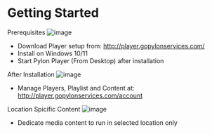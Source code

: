 # Getting Started

Prerequisites
![image](https://user-images.githubusercontent.com/38777872/182845426-bfcdfdd2-a28f-47a7-831a-0b917b083b1c.png)
- Download Player setup from: http://player.gopylonservices.com/
- Install on Windows 10/11
- Start Pylon Player (From Desktop) after installation

After Installation
![image](https://user-images.githubusercontent.com/38777872/182845561-6370a7bc-08aa-4cd4-b418-caa88e9d0cfe.png)
- Manage Players, Playlist and Content at: http://player.gopylonservices.com/account

Location Spicific Content
![image](https://user-images.githubusercontent.com/38777872/183315737-fbd94d71-f33e-4af1-bfe5-ab775eb3e612.png)
- Dedicate media content to run in selected location only
